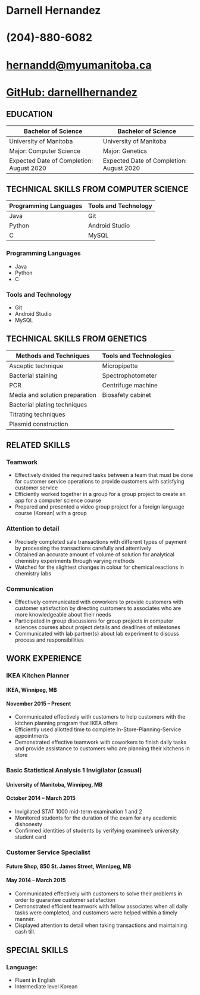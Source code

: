 # Darnell Hernandez
# (204)-880-6082
# hernandd@myumanitoba.ca
# [GitHub: darnellhernandez](https://github.com/darnellhernandez)

## EDUCATION

| Bachelor of Science                      | Bachelor of Science                     |
| ---                                      | ---                                     |
| University of Manitoba                   | University of Manitoba                  |
| Major: Computer Science                  | Major: Genetics                         |
| Expected Date of Completion: August 2020 | Expected Date of Completion: August 2020|


## TECHNICAL SKILLS FROM COMPUTER SCIENCE

| Programming Languages| Tools and Technology|
|---|---|
| Java |  Git |
| Python | Android Studio|
| C| MySQL|

### Programming Languages
- Java
- Python
- C

### Tools and Technology
- Git
- Android Studio
- MySQL

## TECHNICAL SKILLS FROM GENETICS 
 
| Methods and Techniques         | Tools and Technologies |
| ---                            | ---                    |
| Asceptic technique             | Micropipette           |
| Bacterial staining             | Spectrophotometer      |
| PCR                            | Centrifuge machine     |
| Media and solution preparation | Biosafety cabinet      |
| Bacterial plating techniques   |                        |
| Titrating techniques           |                        |
| Plasmid construction           |                        |

## RELATED SKILLS

### Teamwork 
- Effectively divided the required tasks between a team that must be done for customer service operations to provide customers with satisfying customer service 
- Efficiently worked together in a group for a group project to create an app for a computer science course
- Prepared and presented a video group project for a foreign language course (Korean) with a group

### Attention to detail
- Precisely completed sale transactions with different types of payment by processing the transactions carefully and attentively 
- Obtained an accurate amount of volume of solution for analytical chemistry experiments through varying methods
- Watched for the slightest changes in colour for chemical reactions in chemistry labs

### Communication 
- Effectively communicated with coworkers to provide customers with customer satisfaction by directing customers to associates who are more knowledgeable about their needs  
- Participated in group discussions for group projects in computer sciences courses about project details and deadlines of milestones 
- Communicated with lab partner(s) about lab experiment to discuss process and responsibilities 

## WORK EXPERIENCE

### IKEA Kitchen Planner 						                                     
#### IKEA, Winnipeg, MB
#### November 2015 – Present
- Communicated effectively with customers to help customers with the kitchen planning program that IKEA offers 
- Efficiently used allotted time to complete In-Store-Planning-Service appointments 
- Demonstrated effective teamwork with coworkers to finish daily tasks and provide assistance to customers who are planning their kitchens in store 

### Basic Statistical Analysis 1 Invigilator (casual)             		           
#### University of Manitoba, Winnipeg, MB
#### October 2014 – March 2015
- Invigilated STAT 1000 mid-term examination 1 and 2
- Monitored students for the duration of the exam for any academic dishonesty
- Confirmed identities of students by verifying examinee’s university student card 

### Customer Service Specialist                                                       
#### Future Shop, 850 St. James Street, Winnipeg, MB
#### May 2014 – March 2015
- Communicated effectively with customers to solve their problems in order to guarantee customer satisfaction
- Demonstrated efficient teamwork with fellow associates when all daily tasks were completed, and customers were helped within a timely manner. 
- Displayed attention to detail when taking transactions and maintaining cash till. 

## SPECIAL SKILLS

### Language:
- Fluent in English
- Intermediate level Korean
